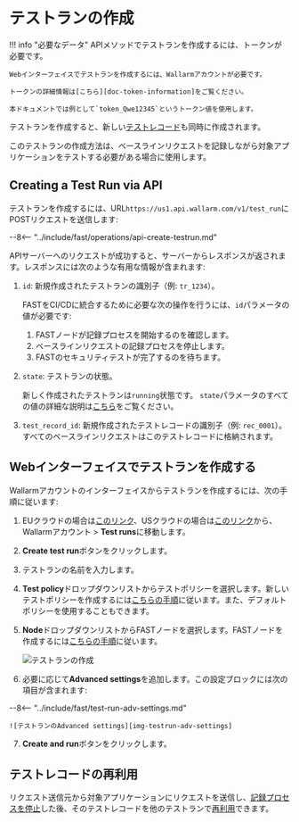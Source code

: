 [img-test-run-creation]:            ../../images/fast/operations/common/create-testrun/test-run-create.png
[img-testrun-adv-settings]:         ../../images/fast/operations/common/create-testrun/test-run-settings.png

[doc-token-information]:    internals.md#token
[doc-state-description]:    check-testrun-status.md
[doc-copying-testrun]:      copy-testrun.md
[doc-testrecord]:           internals.md#test-record

[link-stopping-recording-chapter]:  stop-recording.md
[link-create-policy]:               test-policy/general.md
[link-create-node]:                 create-node.md
[doc-inactivity-timeout]:           internals.md#test-run

#   テストランの作成

!!! info "必要なデータ"
    APIメソッドでテストランを作成するには、トークンが必要です。
    
    Webインターフェイスでテストランを作成するには、Wallarmアカウントが必要です。
    
    トークンの詳細情報は[こちら][doc-token-information]をご覧ください。
    
    本ドキュメントでは例として`token_Qwe12345`というトークン値を使用します。

テストランを作成すると、新しい[テストレコード][doc-testrecord]も同時に作成されます。

このテストランの作成方法は、ベースラインリクエストを記録しながら対象アプリケーションをテストする必要がある場合に使用します。

## Creating a Test Run via API

テストランを作成するには、URL`https://us1.api.wallarm.com/v1/test_run`にPOSTリクエストを送信します:

--8<-- "../include/fast/operations/api-create-testrun.md"

APIサーバーへのリクエストが成功すると、サーバーからレスポンスが返されます。レスポンスには次のような有用な情報が含まれます:

1.  `id`: 新規作成されたテストランの識別子（例: `tr_1234`）。
    
    FASTをCI/CDに統合するために必要な次の操作を行うには、`id`パラメータの値が必要です:
    
    1.  FASTノードが記録プロセスを開始するのを確認します。
    2.  ベースラインリクエストの記録プロセスを停止します。
    3.  FASTのセキュリティテストが完了するのを待ちます。
    
2.  `state`: テストランの状態。
    
    新しく作成されたテストランは`running`状態です。
    `state`パラメータのすべての値の詳細な説明は[こちら][doc-state-description]をご覧ください。
    
3.  `test_record_id`: 新規作成されたテストレコードの識別子（例: `rec_0001`）。すべてのベースラインリクエストはこのテストレコードに格納されます。    

##  Webインターフェイスでテストランを作成する
      
Wallarmアカウントのインターフェイスからテストランを作成するには、次の手順に従います:

1. EUクラウドの場合は[このリンク](https://my.wallarm.com/testing/testruns)、USクラウドの場合は[このリンク](https://us1.my.wallarm.com/testing/testruns)から、Wallarmアカウント > **Test runs**に移動します。

2. **Create test run**ボタンをクリックします。

3. テストランの名前を入力します。

4. **Test policy**ドロップダウンリストからテストポリシーを選択します。新しいテストポリシーを作成するには[こちらの手順][link-create-policy]に従います。また、デフォルトポリシーを使用することもできます。

5. **Node**ドロップダウンリストからFASTノードを選択します。FASTノードを作成するには[こちらの手順][link-create-node]に従います。

    ![テストランの作成][img-test-run-creation]

6. 必要に応じて**Advanced settings**を追加します。この設定ブロックには次の項目が含まれます:

--8<-- "../include/fast/test-run-adv-settings.md"

    ![テストランのAdvanced settings][img-testrun-adv-settings]

7.  **Create and run**ボタンをクリックします。

## テストレコードの再利用

リクエスト送信元から対象アプリケーションにリクエストを送信し、[記録プロセスを停止][link-stopping-recording-chapter]した後、そのテストレコードを他のテストランで[再利用][doc-copying-testrun]できます。